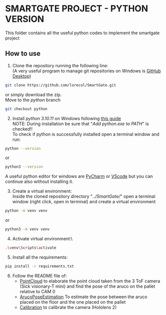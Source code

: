 # SMARTGATE PROJECT - PYTHON VERSION
This folder contains all the useful python codes to implement
the smartgate project

## How to use

1. Clone the repository running the following line:\
   (A very useful program to manage git repositories on Windows is [GitHub Desktop](https://desktop.github.com/))
```bash
git clone https://github.com/lorecol/SmartGate.git
```
or simply download the zip.\
Move to the _python_ branch
```bash
git checkout python
```

2. Install _python 3.10.11_ on Windows following [this guide](https://www.python.org/downloads/windows/)\
NOTE: During installation be sure that "_Add python.exe to PATH_" is checked!!\
To check if python is successfully installed open a terminal window and run:
```bash
python --version
```
or
```bash
python3 --version
```

A useful python editor for windows are [PyCharm](https://www.jetbrains.com/pycharm/download/#section=windows) or 
[VScode](https://code.visualstudio.com/) but you can continue also without installing it.

3. Create a virtual environment: \
Inside the cloned repository directory "_../SmartGate/_" open a terminal window (right click, open in terminal) and create a virtual environment
```bash
python -m venv venv 
```
or
```bash
python3 -m venv venv
```

4. Activate virtual environment:\

```bash
.\venv\Scripts\activate
```

5. Install all the requirements:
```bash
pip install -r requirements.txt 
```

6. Follow the README file of:
   - [PointCloud](PointCloud/README.md) to elaborate the point cloud taken from the 3 ToF camera (Sick visionary-T mini) and find the pose of the aruco on the pallet relative to CAM 0
   - [ArucoPoseEstimation](ArucoPoseEstimation/README.md) To estimate the pose between the aruco placed on the floor and the one placed on the pallet
   - [Calibration](Calibration/README.md) to calibrate the camera (Hololens 2)
